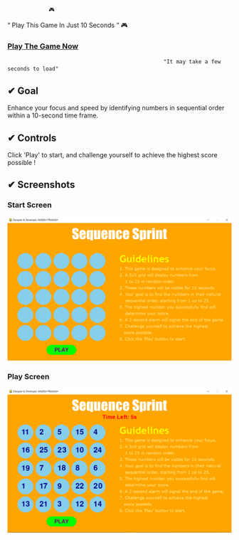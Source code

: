                  🎮 
“ Play This Game In Just 10 Seconds ”  🎮

###                                      [Play The Game Now](https://akarsh72.github.io/Sequence-Sprint/build/web)
                                                     "It may take a few seconds to load"

## ✔ Goal 
Enhance your focus and speed by identifying numbers in sequential order within a 10-second time frame. 

## ✔ Controls
Click 'Play' to start, and challenge yourself to achieve the highest score possible !

## ✔ Screenshots

### Start Screen
![Title_Screen](https://raw.githubusercontent.com/akarsh72/Sequence-Sprint/main/Screeenshot/start_screen.PNG)

### Play Screen
![Play_Screen](https://raw.githubusercontent.com/akarsh72/Sequence-Sprint/main/Screeenshot/play_screen.PNG)
